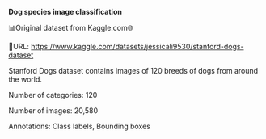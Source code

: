 **Dog species image classification**

📊Original dataset from Kaggle.com🌐

🔗URL: https://www.kaggle.com/datasets/jessicali9530/stanford-dogs-dataset

Stanford Dogs dataset contains images of 120 breeds of dogs from around the world.

Number of categories: 120

Number of images: 20,580

Annotations: Class labels, Bounding boxes

